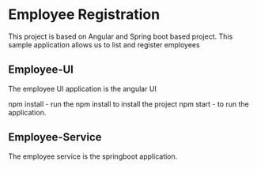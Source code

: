 # Employee Registration

This project is based on Angular and Spring boot based project.
This sample application allows us to list and register employees

## Employee-UI

The employee UI application is the angular UI

npm install - run the npm install to install the project
npm start - to run the application.

## Employee-Service

The employee service is the springboot application.